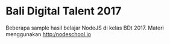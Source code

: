 Bali Digital Talent 2017
=======================

Beberapa sample hasil belajar NodeJS di kelas BDt 2017. Materi menggunakan <http:/nodeschool.io>
